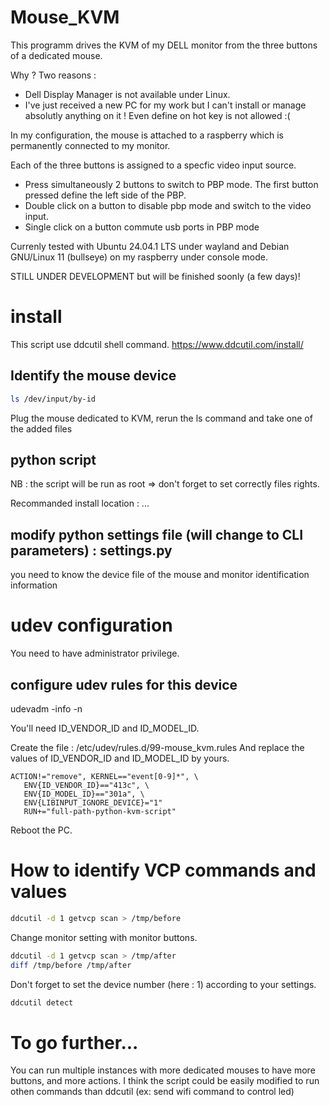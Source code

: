 # Mouse_KVM
This programm drives the KVM of my DELL monitor from the three buttons of a dedicated mouse.

Why ? Two reasons :
- Dell Display Manager is not available under Linux.
- I've just received a new PC for my work but I can't install or manage absolutly anything on it ! Even define on hot key is not allowed :(


In my configuration, the mouse is attached to a raspberry which is permanently connected to my monitor.


Each of the three buttons is assigned to a specfic video input source.
- Press simultaneously 2 buttons to switch to PBP mode. The first button pressed define the left side of the PBP.
- Double click on a button to disable pbp mode and switch to the video input.
- Single click on a button commute usb ports in PBP mode


Currenly tested with Ubuntu 24.04.1 LTS under wayland and Debian GNU/Linux 11 (bullseye) on my raspberry under console mode.


STILL UNDER DEVELOPMENT but will be finished soonly (a few days)!

# install 
This script use ddcutil shell command.
https://www.ddcutil.com/install/

## Identify the mouse device
```bash
ls /dev/input/by-id
```
Plug the mouse dedicated to KVM, rerun the ls command and take one of the added files

## python script
NB : the script will be run as root => don't forget to set correctly files rights.

Recommanded install location : ...

## modify python settings file (will change to CLI parameters) : settings.py
you need to know the device file of the mouse and monitor identification information


# udev configuration
You need to have administrator privilege.

## configure udev rules for this device

udevadm -info -n <devive>

You'll need ID_VENDOR_ID and ID_MODEL_ID.

Create the file : /etc/udev/rules.d/99-mouse_kvm.rules
And replace the values of ID_VENDOR_ID and ID_MODEL_ID by yours.
```
ACTION!="remove", KERNEL=="event[0-9]*", \
   ENV{ID_VENDOR_ID}=="413c", \
   ENV{ID_MODEL_ID}=="301a", \
   ENV{LIBINPUT_IGNORE_DEVICE}="1"
   RUN+="full-path-python-kvm-script"
```
Reboot the PC.

# How to identify VCP commands and values
```bash
ddcutil -d 1 getvcp scan > /tmp/before
```
Change monitor setting with monitor buttons.
```bash
ddcutil -d 1 getvcp scan > /tmp/after
diff /tmp/before /tmp/after
```
Don't forget to set the device number (here : 1) according to your settings.
```bash
ddcutil detect
```

# To go further...
You can run multiple instances with more dedicated mouses to have more buttons, and more actions.
I think the script could be easily modified to run othen commands than ddcutil (ex: send wifi command to control led)
